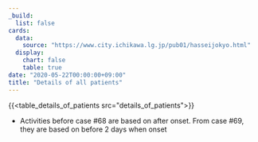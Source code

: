 ```yaml
---
_build:
  list: false
cards:
  data:
    source: "https://www.city.ichikawa.lg.jp/pub01/hasseijokyo.html"
  display:
    chart: false
    table: true
date: "2020-05-22T00:00:00+09:00"
title: "Details of all patients"
---
```


{{<table_details_of_patients src="details_of_patients">}}

- Activities before case #68 are based on after onset. From case #69, they are based on before 2 days when onset
